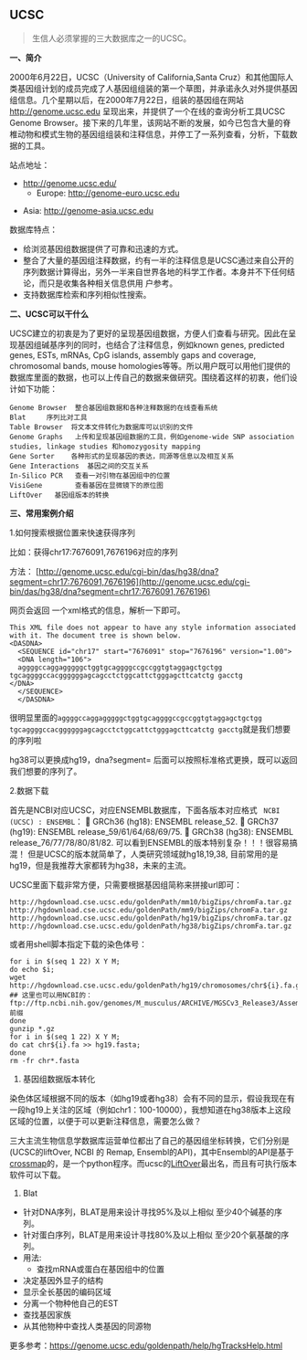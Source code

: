 ## UCSC

> 生信人必须掌握的三大数据库之一的UCSC。

**一、简介**
  
  2000年6月22日，UCSC（University of California,Santa Cruz）和其他国际人类基因组计划的成员完成了人基因组组装的第一个草图，并承诺永久对外提供基因组信息。几个星期以后，在2000年7月22日，组装的基因组在网站 http://genome.ucsc.edu 呈现出来，并提供了一个在线的查询分析工具UCSC Genome Browser。接下来的几年里，该网站不断的发展，如今已包含大量的脊椎动物和模式生物的基因组组装和注释信息，并停工了一系列查看，分析，下载数据的工具。

站点地址：

- http://genome.ucsc.edu/
  * Europe: http://genome-euro.ucsc.edu
* Asia: http://genome-asia.ucsc.edu

数据库特点：

- 给浏览基因组数据提供了可靠和迅速的方式。
- 整合了大量的基因组注释数据，约有一半的注释信息是UCSC通过来自公开的序列数据计算得出，另外一半来自世界各地的科学工作者。本身并不下任何结论，而只是收集各种相关信息供用 户参考。
- 支持数据库检索和序列相似性搜索。

**二、UCSC可以干什么**
  
  UCSC建立的初衷是为了更好的呈现基因组数据，方便人们查看与研究。因此在呈现基因组碱基序列的同时，也结合了注释信息，例如known genes, predicted genes, ESTs, mRNAs, CpG islands, assembly gaps and coverage, chromosomal bands, mouse homologies等等。所以用户既可以用他们提供的数据库里面的数据，也可以上传自己的数据来做研究。围绕着这样的初衷，他们设计如下功能：

```
Genome Browser  整合基因组数据和各种注释数据的在线查看系统
Blat     序列比对工具
Table Browser  将文本文件转化为数据库可以识别的文件
Genome Graphs   上传和呈现基因组数据的工具，例如genome-wide SNP association studies, linkage studies 和homozygosity mapping
Gene Sorter    各种形式的呈现基因的表达，同源等信息以及相互关系
Gene Interactions  基因之间的交互关系
In-Silico PCR   查看一对引物在基因组中的位置
VisiGene 		查看基因在显微镜下的原位图
LiftOver   基因组版本的转换
```

**三、常用案例介绍**
  
  1.如何搜索根据位置来快速获得序列

比如：获得chr17:7676091,7676196对应的序列

方法：
[http://genome.ucsc.edu/cgi-bin/das/hg38/dna?segment=chr17:7676091,7676196](http://genome.ucsc.edu/cgi-bin/das/hg38/dna?segment=chr17:7676091,7676196)

网页会返回 一个xml格式的信息，解析一下即可。

```
This XML file does not appear to have any style information associated with it. The document tree is shown below.
<DASDNA>
  <SEQUENCE id="chr17" start="7676091" stop="7676196" version="1.00">
  <DNA length="106">
  aggggccaggagggggctggtgcaggggccgccggtgtaggagctgctgg tgcaggggccacggggggagcagcctctggcattctgggagcttcatctg gacctg
</DNA>
  </SEQUENCE>
  </DASDNA>
  ```

很明显里面的`aggggccaggagggggctggtgcaggggccgccggtgtaggagctgctgg tgcaggggccacggggggagcagcctctggcattctgggagcttcatctg gacctg`就是我们想要的序列啦

hg38可以更换成hg19，dna?segment= 后面可以按照标准格式更换，既可以返回我们想要的序列了。

2.数据下载

首先是NCBI对应UCSC，对应ENSEMBL数据库，下面各版本对应格式  ` NCBI (UCSC) : ENSEMBL`：
	GRCh36 (hg18): ENSEMBL release_52.
	GRCh37 (hg19): ENSEMBL release_59/61/64/68/69/75.
	GRCh38 (hg38): ENSEMBL  release_76/77/78/80/81/82.
可以看到ENSEMBL的版本特别复杂！！！很容易搞混！
但是UCSC的版本就简单了，人类研究领域就hg18,19,38, 目前常用的是hg19，但是我推荐大家都转为hg38，未来的主流。

UCSC里面下载非常方便，只需要根据基因组简称来拼接url即可：

```
http://hgdownload.cse.ucsc.edu/goldenPath/mm10/bigZips/chromFa.tar.gz
http://hgdownload.cse.ucsc.edu/goldenPath/mm9/bigZips/chromFa.tar.gz
http://hgdownload.cse.ucsc.edu/goldenPath/hg19/bigZips/chromFa.tar.gz
http://hgdownload.cse.ucsc.edu/goldenPath/hg38/bigZips/chromFa.tar.gz
```

或者用shell脚本指定下载的染色体号：

```
for i in $(seq 1 22) X Y M;
do echo $i;
wget http://hgdownload.cse.ucsc.edu/goldenPath/hg19/chromosomes/chr${i}.fa.gz;
## 这里也可以用NCBI的：ftp://ftp.ncbi.nih.gov/genomes/M_musculus/ARCHIVE/MGSCv3_Release3/Assembled_Chromosomes/chr前缀
done
gunzip *.gz
for i in $(seq 1 22) X Y M;
do cat chr${i}.fa >> hg19.fasta;
done
rm -fr chr*.fasta
```

1. 基因组数据版本转化

染色体区域根据不同的版本（如hg19或者hg38）会有不同的显示，假设我现在有一段hg19上关注的区域（例如chr1：100-10000），我想知道在hg38版本上这段区域的位置，以便于可以更新注释信息，需要怎么做？

三大主流生物信息学数据库运营单位都出了自己的基因组坐标转换，它们分别是 (UCSC的liftOver, NCBI 的 Remap, Ensembl的API)，其中Ensembl的API是基于[crossmap](http://www.bio-info-trainee.com/1413.html)的，是一个python程序。而ucsc的[LiftOver](https://genome.ucsc.edu/cgi-bin/hgLiftOver)最出名，而且有可执行版本软件可以下载。 

1. Blat

- 针对DNA序列，BLAT是用来设计寻找95%及以上相似 至少40个碱基的序列。
- 针对蛋白序列，BLAT是用来设计寻找80%及以上相似 至少20个氨基酸的序列。
- 用法:
  - 查找mRNA或蛋白在基因组中的位置 
- 决定基因外显子的结构
- 显示全长基因的编码区域 
- 分离一个物种他自己的EST
- 查找基因家族
- 从其他物种中查找人类基因的同源物

更多参考：https://genome.ucsc.edu/goldenpath/help/hgTracksHelp.html